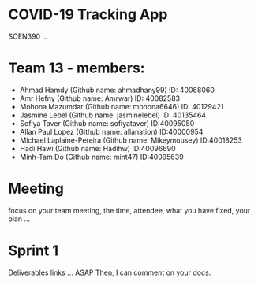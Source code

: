 # COVID-19 Tracking App
SOEN390 ... 

# Team 13 - members:
* Ahmad Hamdy (Github name: ahmadhany99) ID: 40068060
* Amr Hefny (Github name: Amrwar) ID: 40082583
* Mohona Mazumdar (Github name: mohona6646) ID: 40129421
* Jasmine Lebel (Github name: jasminelebel) ID: 40135464
* Sofiya Taver (Github name: sofiyataver) ID:40095050
* Allan Paul Lopez (Github name: allanation) ID:40000954
* Michael Laplaine-Pereira (Github name: Mikeymousey) ID:40018253
* Hadi Hawi (Github name: Hadihw) ID:40096690
* Minh-Tam Do (Github name: mint47) ID:40095639

# Meeting
focus on your team meeting, the time, attendee, what you have fixed, your plan ...

# Sprint 1 
Deliverables links ... ASAP Then, I can comment on your docs.

